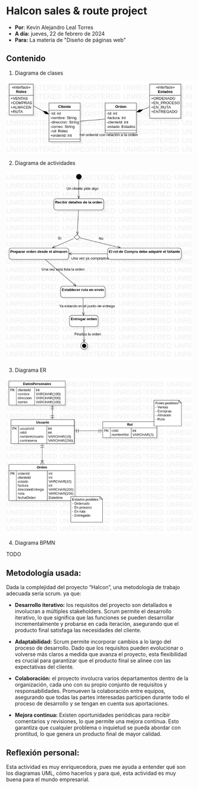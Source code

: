 # Halcon sales & route project

- **Por**: Kevin Alejandro Leal Torres
- **A día:** jueves, 22 de febrero de 2024
- **Para:** La materia de "Diseño de páginas web"

## Contenido

1. Diagrama de clases

![Diagrama de clases](./clases.jpg)

2. Diagrama de actividades

![Diagrama de actividades](./actividad.jpg)

3. Diagrama ER

![Diagrama ER](./er.jpg)

4. Diagrama BPMN

TODO

## Metodología usada:

Dada la complejidad del proyecto “Halcon”, una metodología de trabajo adecuada sería scrum. ya que:

- **Desarrollo iterativo:** los requisitos del proyecto son detallados e involucran a múltiples stakeholders. Scrum permite el desarrollo iterativo, lo que significa que las funciones se pueden desarrollar incrementalmente y probarse en cada iteración, asegurando que el producto final satisfaga las necesidades del cliente.

- **Adaptabilidad:** Scrum permite incorporar cambios a lo largo del proceso de desarrollo. Dado que los requisitos pueden evolucionar o volverse más claros a medida que avanza el proyecto, esta flexibilidad es crucial para garantizar que el producto final se alinee con las expectativas del cliente.

- **Colaboración:** el proyecto involucra varios departamentos dentro de la organización, cada uno con su propio conjunto de requisitos y responsabilidades. Promueven la colaboración entre equipos, asegurando que todas las partes interesadas participen durante todo el proceso de desarrollo y se tengan en cuenta sus aportaciones.

- **Mejora continua:** Existen oportunidades periódicas para recibir comentarios y revisiones, lo que permite una mejora continua. Esto garantiza que cualquier problema o inquietud se pueda abordar con prontitud, lo que genera un producto final de mayor calidad.

## Reflexión personal:

Esta actividad es muy enriquecedora, pues me ayuda a entender qué son los diagramas UML, cómo hacerlos y para qué, esta actividad es muy buena para el mundo empresarial.
